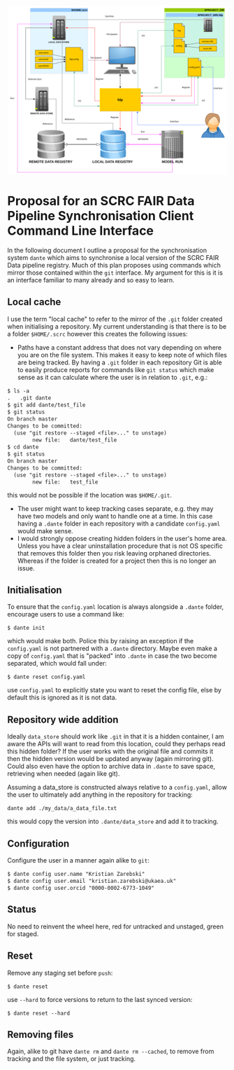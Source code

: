 ![Workflow](./workflow.svg)
# Proposal for an SCRC FAIR Data Pipeline Synchronisation Client Command Line Interface
In the following document I outline a proposal for the synchronisation system `dante` which aims to synchronise a local version of the SCRC FAIR Data pipeline registry. Much of this plan proposes using commands which mirror those contained within the `git` interface. My argument for this is it is an interface familiar to many already and so easy to learn.

## Local cache
I use the term "local cache" to refer to the mirror of the `.git` folder created when initialising a repository. My current understanding is that there is to be a folder `$HOME/.scrc` however this creates the following issues:

- Paths have a constant address that does not vary depending on where you are on the file system. This makes it easy to keep note of which files are being tracked. By having a `.git` folder in each repository Git is able to easily produce reports for commands like `git status` which make sense as it can calculate where the user is in relation to `.git`, e.g.:

```
$ ls -a
.   .git dante
$ git add dante/test_file
$ git status
On branch master
Changes to be committed:
  (use "git restore --staged <file>..." to unstage)
        new file:   dante/test_file
$ cd dante
$ git status
On branch master
Changes to be committed:
  (use "git restore --staged <file>..." to unstage)
        new file:   test_file
```
this would not be possible if the location was `$HOME/.git`.

- The user might want to keep tracking cases separate, e.g. they may have two models and only want to handle one at a time. In this case having a `.dante` folder in each repository with a candidate `config.yaml` would make sense.
- I would strongly oppose creating hidden folders in the user's home area. Unless you have a clear uninstallation procedure that is not OS specific that removes this folder then you risk leaving orphaned directories. Whereas if the folder is created for a project then this is no longer an issue.

## Initialisation
To ensure that the `config.yaml` location is always alongside a `.dante` folder, encourage users to use a command like:
```
$ dante init
```
which would make both. Police this by raising an exception if the `config.yaml` is not partnered with a `.dante` directory. Maybe even make a copy of `config.yaml` that is "packed" into `.dante` in case the two become separated, which would fall under:
```
$ dante reset config.yaml
```
use `config.yaml` to explicitly state you want to reset the config file, else by default this is ignored as it is not data.

## Repository wide addition
Ideally `data_store` should work like `.git` in that it is a hidden container, I am aware the APIs will want to read from this location, could they perhaps read this hidden folder? If the user works with the original file and commits it then the hidden version would be updated anyway (again mirroring git). Could also even have the option to archive data in `.dante` to save space, retrieving when needed (again like git).

Assuming a data_store is constructed always relative to a `config.yaml`, allow the user to ultimately add anything in the repository for tracking:

```
dante add ./my_data/a_data_file.txt
```
this would copy the version into `.dante/data_store` and add it to tracking.

## Configuration
Configure the user in a manner again alike to `git`:
```
$ dante config user.name "Kristian Zarebski"
$ dante config user.email "kristian.zarebski@ukaea.uk"
$ dante config user.orcid "0000-0002-6773-1049"
```

## Status
No need to reinvent the wheel here, red for untracked and unstaged, green for staged.

## Reset
Remove any staging set before `push`:
```
$ dante reset
```
use `--hard` to force versions to return to the last synced version:
```
$ dante reset --hard
```

## Removing files
Again, alike to git have `dante rm` and `dante rm --cached`, to remove from tracking and the file system, or just tracking.

